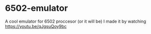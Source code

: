 # 6502-emulator
A cool emulator for 6502 proccesor (or it will be)
I made it by watching https://youtu.be/qJgsuQoy9bc
